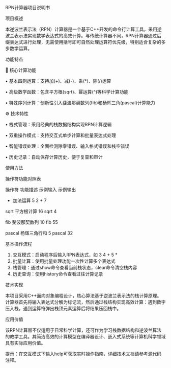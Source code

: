 RPN计算器项目说明书

项目概述

本逆波兰表示法（RPN）计算器是一个基于C++开发的命令行计算工具，采用逆波兰表示法实现数学表达式的高效计算。与传统计算器不同，RPN计算器通过后缀表达式进行处理，无需使用括号即可自然处理运算符优先级，特别适合复杂的多步数学运算。

功能特点

🧮 核心计算功能

• 基本四则运算：支持加(+)、减(-)、乘(*)、除(/)运算

• 高级数学函数：包含平方根(sqrt)、幂运算(^)等科学计算功能

• 特殊序列计算：创新性引入斐波那契数列(fib)和杨辉三角(pascal)计算能力

⚙️ 技术特性

• 栈式管理：采用经典的栈数据结构实现RPN计算逻辑

• 双重操作模式：支持交互式单步计算和批量表达式处理

• 智能错误处理：全面检测除零错误、输入格式错误和栈空错误

• 历史记录：自动保存计算历史，便于复查和审计

使用方法

操作符功能对照表

操作符 功能描述 示例输入 示例输出

+ 加法运算 5 2 + 7

sqrt 平方根计算 16 sqrt 4

fib 斐波那契数列 10 fib 55

pascal 杨辉三角行和 5 pascal 32

基本操作流程

1. 交互模式：启动程序后输入RPN表达式，如 3 4 + 5 *
2. 批量计算：使用批量处理功能一次性计算多个表达式
3. 栈管理：通过show命令查看当前栈状态，clear命令清空栈内容
4. 历史查询：使用history命令查看过往计算记录

技术实现

本项目采用C++面向对象编程设计，核心算法基于逆波兰表示法的栈计算原理。计算器首先将输入表达式分解为标记流，然后通过栈结构实现高效计算：遇到数字压入栈，遇到运算符弹出栈顶元素运算后将结果压回栈中。

应用价值

该RPN计算器不仅适用于日常科学计算，还可作为学习栈数据结构和逆波兰算法的教学工具。其简洁高效的计算模型在编译器设计、嵌入式系统等计算机科学领域具有实际应用价值。

提示：在交互模式下输入help可获取实时操作指南，详细技术文档请参考源代码注释。
